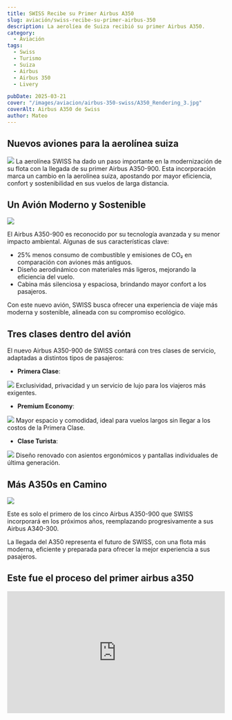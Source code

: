 ```yaml
---
title: SWISS Recibe su Primer Airbus A350
slug: aviación/swiss-recibe-su-primer-airbus-350
description: La aerolíea de Suiza recibió su primer Airbus A350.
category:
  - Aviación
tags:
  - Swiss 
  - Turismo
  - Suiza
  - Airbus
  - Airbus 350
  - Livery

pubDate: 2025-03-21
cover: "/images/aviacion/airbus-350-swiss/A350_Rendering_3.jpg"
coverAlt: Airbus A350 de Swiss
author: Mateo
---
```


## Nuevos aviones para la aerolínea suiza 
<img src="/images/aviacion/airbus-350-swiss/aibus350-swiss.jpg">
La aerolínea SWISS ha dado un paso importante en la modernización de su flota con la llegada de su primer Airbus A350-900. Esta incorporación marca un cambio en la aerolínea suiza, apostando por mayor eficiencia, confort y sostenibilidad en sus vuelos de larga distancia.

## Un Avión Moderno y Sostenible 
<img src="/images/aviacion/airbus-350-swiss/A350_Rendering_2.jpg">

El Airbus A350-900 es reconocido por su tecnología avanzada y su menor impacto ambiental. Algunas de sus características clave:

- 25% menos consumo de combustible y emisiones de CO₂ en comparación con aviones más antiguos.
- Diseño aerodinámico con materiales más ligeros, mejorando la eficiencia del vuelo.
- Cabina más silenciosa y espaciosa, brindando mayor confort a los pasajeros.

Con este nuevo avión, SWISS busca ofrecer una experiencia de viaje más moderna y sostenible, alineada con su compromiso ecológico.

## Tres clases dentro del avión
El nuevo Airbus A350-900 de SWISS contará con tres clases de servicio, adaptadas a distintos tipos de pasajeros:

* **Primera Clase**: 
<img src="/images/aviacion/airbus-350-swiss/A350_SWISS_First_2.jpg">
Exclusividad, privacidad y un servicio de lujo para los viajeros más exigentes.

* **Premium Economy**: 
<img src="/images/aviacion/airbus-350-swiss/A350_SWISS_Premium_Economy_1.jpg">
Mayor espacio y comodidad, ideal para vuelos largos sin llegar a los costos de la Primera Clase.

* **Clase Turista**: 
<img src="/images/aviacion/airbus-350-swiss/A350_SWISS_Economy_1.jpg">
Diseño renovado con asientos ergonómicos y pantallas individuales de última generación.

## Más A350s en Camino 
<img src="/images/aviacion/airbus-350-swiss/A350_Special_Livery_4.jpg">

Este es solo el primero de los cinco Airbus A350-900 que SWISS incorporará en los próximos años, reemplazando progresivamente a sus Airbus A340-300.

La llegada del A350 representa el futuro de SWISS, con una flota más moderna, eficiente y preparada para ofrecer la mejor experiencia a sus pasajeros.

## Este fue el proceso del primer airbus a350
<div style="position: relative; padding-bottom: 56.25%; height: 0; overflow: hidden; max-width: 100%;">
  <iframe src="https://www.youtube.com/embed/sQmlnSh9ju4" title="The painting of our first SWISS A350-900 | SWISS" frameborder="0" allow="accelerometer; autoplay; clipboard-write; encrypted-media; gyroscope; picture-in-picture; web-share" referrerpolicy="strict-origin-when-cross-origin" allowfullscreen style="position: absolute; top: 0; left: 0; width: 100%; height: 100%;"></iframe>
</div>

